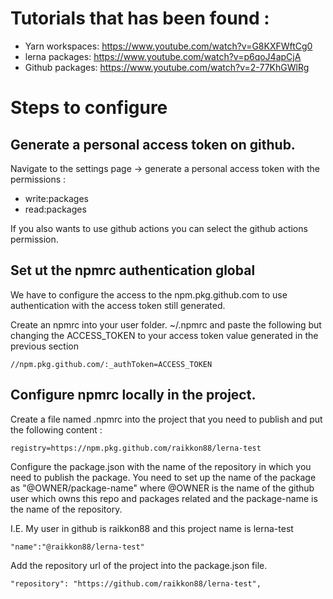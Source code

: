 # Tutorials that has been found :



- Yarn workspaces: https://www.youtube.com/watch?v=G8KXFWftCg0
- lerna packages: https://www.youtube.com/watch?v=p6qoJ4apCjA
- Github packages: https://www.youtube.com/watch?v=2-77KhGWlRg

# Steps to configure

## Generate a personal access token on github.

Navigate to the settings page -> generate a personal access token with the permissions :

- write:packages
- read:packages

If you also wants to use github actions you can select the github actions permission.

## Set ut the npmrc authentication global

We have to configure the access to the npm.pkg.github.com to use authentication with the access token still generated.

Create an npmrc into your user folder. ~/.npmrc and paste the following but changing the ACCESS_TOKEN to your access token value generated in the previous section

```
//npm.pkg.github.com/:_authToken=ACCESS_TOKEN
```

## Configure npmrc locally in the project.

Create a file named .npmrc into the project that you need to publish and put the following content :

```
registry=https://npm.pkg.github.com/raikkon88/lerna-test
```

Configure the package.json with the name of the repository in which you need to publish the package. You need to set up the name of the package as "@OWNER/package-name" where @OWNER is the name of the github user which owns this repo and packages related and the package-name is the name of the repository.

I.E. My user in github is raikkon88 and this project name is lerna-test

```
"name":"@raikkon88/lerna-test"
```

Add the repository url of the project into the package.json file.

```
"repository": "https://github.com/raikkon88/lerna-test",
```
